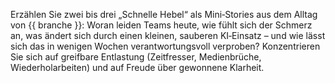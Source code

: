 Erzählen Sie zwei bis drei „Schnelle Hebel“ als Mini‑Stories aus dem Alltag von {{ branche }}: 
Woran leiden Teams heute, wie fühlt sich der Schmerz an, was ändert sich durch einen kleinen, sauberen KI‑Einsatz – 
und wie lässt sich das in wenigen Wochen verantwortungsvoll verproben? 
Konzentrieren Sie sich auf greifbare Entlastung (Zeitfresser, Medienbrüche, Wiederholarbeiten) und auf Freude über gewonnene Klarheit.

